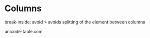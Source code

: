 # Columns

break-inside: avoid > avoids splitting of the element between columns

unicode-table.com
